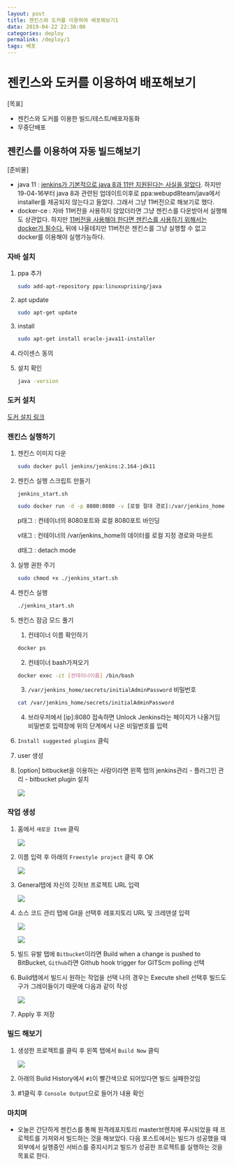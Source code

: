 ```yaml
---
layout: post
title: 젠킨스와 도커를 이용하여 배포해보기1
data: 2019-04-22 22:38:00
categories: deploy
permalink: /deploy/1
tags: 배포
---
```


# 젠킨스와 도커를 이용하여 배포해보기

[목표]

- 젠킨스와 도커를 이용한 빌드/테스트/배포자동화
- 무중단배포



## 젠킨스를 이용하여 자동 빌드해보기

[준비물]

- java 11
  : <u>jenkins가 기본적으로 java 8과 11만 지원된다는 사실을 알았다</u>. 하지만 19-04-16부터 java 8과 관련된 업데이트이후로 ppa:webupd8team/java에서 installer를 제공되지 않는다고 들었다. 그래서 그냥 11버전으로 해보기로 했다. 
- docker-ce
  : 자바 11버전을 사용하지 않았더라면 그냥 젠킨스를 다운받아서 실행해도 상관없다. 하지만 <u>11버전을 사용해야 한다면 젠킨스를 사용하기 위해서는 docker가 필수다.</u> 뒤에 나올테지만 11버전은 젠킨스를 그냥 실행할 수 없고 docker를 이용해야 실행가능하다.



### 자바 설치

1. ppa 추가

   ```bash
   sudo add-apt-repository ppa:linuxuprising/java
   ```

   

2. apt update

   ```bash
   sudo apt-get update
   ```

   

3. install

   ```bash
   sudo apt-get install oracle-java11-installer
   ```

   

4. 라이센스 동의
   

5. 설치 확인

   ```bash
   java -version
   ```

   

### 도커 설치

[도커 설치 링크](https://kimjongmo.github.io/docker/install-docker)



### 젠킨스 실행하기

1. 젠킨스 이미지 다운

   ```bash
   sudo docker pull jenkins/jenkins:2.164-jdk11
   ```

   

2. 젠킨스 실행 스크립트 만들기

   `jenkins_start.sh`

   ```bash
   sudo docker run -d -p 8080:8080 -v [로컬 절대 경로]:/var/jenkins_home jenkins/jenkins:2.164-jdk11
   ```

   p태그 : 컨테이너의 8080포트와 로컬 8080포트 바인딩

   v태그 : 컨테이너의 /var/jenkins_home의 데이터를 로컬 지정 경로와 마운트

   d태그 : detach mode

   

3. 실행 권한 주기

   ```bash
   sudo chmod +x ./jenkins_start.sh
   ```

   

4. 젠킨스 실행

   ```bash
   ./jenkins_start.sh
   ```



5. 젠킨스 잠금 모드 풀기
   

   1) 컨테이너 이름 확인하기

   ```bash
   docker ps
   ```

   2) 컨테이너 bash가져오기

   ```bash
   docker exec -it [컨테이너이름] /bin/bash
   ```

   3) `/var/jenkins_home/secrets/initialAdminPassword` 비밀번호 

   ```bash
   cat /var/jenkins_home/secrets/initialAdminPassword
   ```

   4) 브라우저에서 [ip]:8080 접속하면 Unlock Jenkins라는 페이지가 나올거임 비밀번호 입력창에 위의 단계에서 나온 비밀번호를 입력

   

6. `Install suggested plugins` 클릭

7. user 생성
   

8. [option] bitbucket을 이용하는 사람이라면 왼쪽 탭의 jenkins관리 - 플러그인 관리 - bitbucket plugin 설치

   ![](/img/bitbucket_plugin.PNG)



### 작업 생성

1. 홈에서 `새로운 Item` 클릭

   ![](/img/new_item.PNG)
   

2. 이름 입력 후 아래의 `Freestyle project` 클릭 후 OK

   ![](/img/new_item2.PNG)
   

3. General탭에 자신의 깃허브 프로젝트 URL 입력

   ![](/img/project_config1.PNG)
   

4. 소스 코드 관리 탭에 Git을 선택후 레포지토리 URL 및 크레덴셜 입력

   ![](/img/project_config2.PNG)

   ![](/img/project_config3.PNG)
   

5. 빌드 유발 탭에 `Bitbucket`이라면 Build when a change is pushed to BitBucket, `Github`라면 Github hook trigger for GITScm polling 선택
   

6. Build탭에서 빌드시 원하는 작업을 선택 나의 경우는 Execute shell 선택후 빌드도구가 그레이들이기 때문에 다음과 같이 작성

   ![](/img/project_config4.PNG)

7. Apply 후 저장



### 빌드 해보기

1. 생성한 프로젝트를 클릭 후 왼쪽 탭에서 `Build Now` 클릭
   
   ![](/img/project_build1.PNG)
   
   
2. 아래의 Build History에서 `#1`이 빨간색으로 되어있다면 빌드 실패한것임
   

3. #1클릭 후 `Console Output`으로 들어가 내용 확인



### 마치며

- 오늘은 간단하게 젠킨스를 통해 원격레포지토리 master브렌치에 푸시되었을 때 프로젝트를 가져와서 빌드하는 것을 해보았다. 다음 포스트에서는 빌드가 성공했을 때 외부에서 실행중인 서비스를 중지시키고 빌드가 성공한 프로젝트를 실행하는 것을 목표로 한다. 